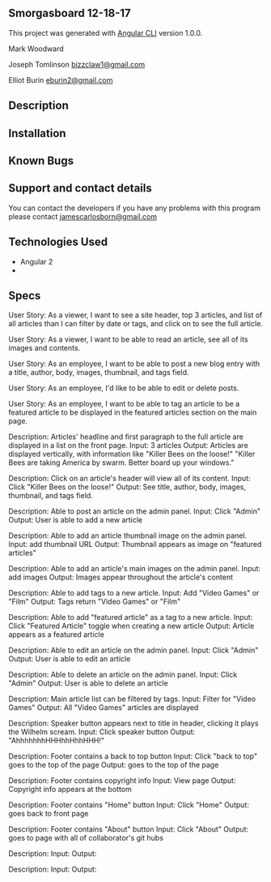 ## Smorgasboard 12-18-17



This project was generated with [Angular CLI](https://github.com/angular/angular-cli) version 1.0.0.

Mark Woodward

Joseph Tomlinson
bizzclaw1@gmail.com

Elliot Burin
eburin2@gmail.com


## Description

## Installation


## Known Bugs


## Support and contact details

You can contact the developers if you have any problems with this program please contact jamescarlosborn@gmail.com


## Technologies Used

- Angular 2
-  


## Specs

User Story: As a viewer, I want to see a site header, top 3 articles, and list of all articles than I can filter by date or tags, and click on to see the full article.

User Story: As a viewer, I want to be able to read an article, see all of its images and contents.

User Story: As an employee, I want to be able to post a new blog entry with a title, author, body, images, thumbnail, and tags field.

User Story: As an employee, I'd like to be able to edit or delete posts.

User Story: As an employee, I want to be able to tag an article to be a featured article to be displayed in the featured articles section on the main page.





Description: Articles' headline and first paragraph to the full article are displayed in a list on the front page.
Input: 3 articles
Output: Articles are displayed vertically, with information like "Killer Bees on the loose!" "Killer Bees are taking America by swarm. Better board up your windows."

Description: Click on an article's header will view all of its content.
Input: Click "Killer Bees on the loose!"
Output: See title, author, body, images, thumbnail, and tags field.

Description: Able to post an article on the admin panel.
Input: Click "Admin"
Output: User is able to add a new article

Description: Able to add an article thumbnail image on the admin panel.
Input: add thumbnail URL
Output: Thumbnail appears as image on "featured articles"

Description: Able to add an article's main images on the admin panel.
Input: add images
Output: Images appear throughout the article's content

Description: Able to add tags to a new article.
Input: Add "Video Games" or "Film"
Output: Tags return "Video Games" or "Film"

Description: Able to add "featured article" as a tag to a new article.
Input: Click "Featured Article" toggle when creating a new article
Output: Article appears as a featured article

Description: Able to edit an article on the admin panel.
Input: Click "Admin"
Output: User is able to edit an article

Description: Able to delete an article on the admin panel.
Input: Click "Admin"
Output: User is able to delete an article

Description: Main article list can be filtered by tags.
Input: Filter for "Video Games"
Output: All "Video Games" articles are displayed

Description: Speaker button appears next to title in header, clicking it plays the Wilhelm scream.
Input: Click speaker button
Output: "AhhhhhhhHHHhhHhhHHH!"

Description: Footer contains a back to top button
Input: Click "back to top" goes to the top of the page
Output: goes to the top of the page

Description: Footer contains copyright info
Input: View page
Output: Copyright info appears at the bottom

Description: Footer contains "Home" button
Input: Click "Home"
Output: goes back to front page

Description: Footer contains "About" button
Input: Click "About"
Output: goes to page with all of collaborator's git hubs

Description:
Input:
Output:

Description:
Input:
Output:
